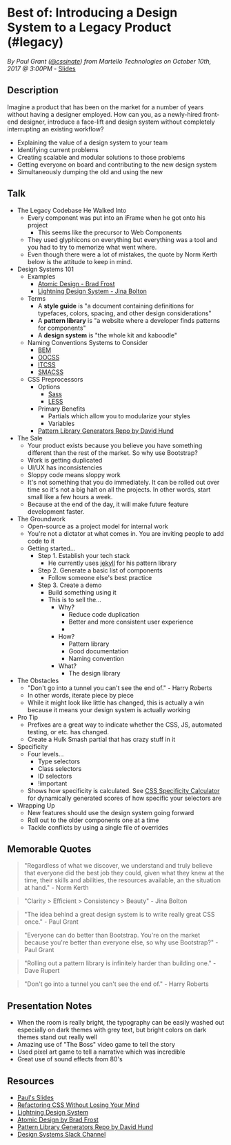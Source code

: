 # Best of: Introducing a Design System to a Legacy Product (#legacy)
*By Paul Grant ([@cssinate](https://twitter.com/cssinate)) from Martello Technologies on October 10th, 2017 @ 3:00PM* - [Slides](https://cssinate.com/slides/2017/cdc.pdf)

## Description

Imagine a product that has been on the market for a number of years without having a designer employed. How can you, as a newly-hired front-end designer, introduce a face-lift and design system without completely interrupting an existing workflow?

- Explaining the value of a design system to your team
- Identifying current problems
- Creating scalable and modular solutions to those problems
- Getting everyone on board and contributing to the new design system
- Simultaneously dumping the old and using the new

## Talk

- The Legacy Codebase He Walked Into
    - Every component was put into an iFrame when he got onto his project
        - This seems like the precursor to Web Components 
    - They used glyphicons on everything but everything was a tool and you had to try to memorize what went where.
    - Even though there were a lot of mistakes, the quote by Norm Kerth below is the attitude to keep in mind.
- Design Systems 101
    - Examples
        - [Atomic Design - Brad Frost](http://bradfrost.com/blog/post/atomic-web-design/)
        - [Lightning Design System - Jina Bolton](https://www.lightningdesignsystem.com/)
    - Terms
        - A **style guide** is "a document containing definitions for typefaces, colors, spacing, and other design considerations"
        - A **pattern library** is "a website where a developer finds patterns for components"
        - A **design system** is "the whole kit and kaboodle"
    - Naming Conventions Systems to Consider
        - [BEM](http://getbem.com/)
        - [OOCSS](https://www.smashingmagazine.com/2011/12/an-introduction-to-object-oriented-css-oocss/)
        - [ITCSS](https://itcss.io/)
        - [SMACSS](https://smacss.com/)
    - CSS Preprocessors
        - Options
            - [Sass](http://sass-lang.com/)
            - [LESS](http://lesscss.org/)
        - Primary Benefits
            - Partials which allow you to modularize your styles
            - Variables
        - [Pattern Library Generators Repo by David Hund](https://github.com/davidhund/styleguide-generators)
- The Sale
    - Your product exists because you believe you have something different than the rest of the market. So why use Bootstrap?
    - Work is getting duplicated
    - UI/UX has inconsistencies
    - Sloppy code means sloppy work
    - It's not something that you do immediately. It can be rolled out over time so it's not a big halt on all the projects. In other words, start small like a few hours a week.
    - Because at the end of the day, it will make future feature development faster.
- The Groundwork
    - Open-source as a project model for internal work
    - You're not a dictator at what comes in. You are inviting people to add code to it
    - Getting started...
        - Step 1. Establish your tech stack
            - He currently uses [jekyll](https://jekyllrb.com/) for his pattern library    
        - Step 2. Generate a basic list of components
            - Follow someone else's best practice
        - Step 3. Create a demo
            - Build something using it
            - This is to sell the...
                - Why?
                    - Reduce code duplication
                    - Better and more consistent user experience
                    - 
                - How? 
                    - Pattern library
                    - Good documentation
                    - Naming convention
                - What?
                    - The design library
- The Obstacles
    - "Don't go into a tunnel you can't see the end of." - Harry Roberts
    - In other words, iterate piece by piece
    - While it might look like little has changed, this is actually a win because it means your design system is actually working
- Pro Tip
    - Prefixes are a great way to indicate whether the CSS, JS, automated testing, or etc. has changed.
    - Create a Hulk Smash partial that has crazy stuff in it
- Specificity
    - Four levels...
        - Type selectors 
        - Class selectors
        - ID selectors
        - !important
    - Shows how specificity is calculated. See [CSS Specificity Calculator](https://specificity.keegan.st/) for dynamically generated scores of how specific your selectors are
- Wrapping Up
    - New features should use the design system going forward
    - Roll out to the older components one at a time
    - Tackle conflicts by using a single file of overrides

## Memorable Quotes

> "Regardless of what we discover, we understand and truly believe that everyone did the best job they could, given what they knew at the time, their skills and abilities, the resources available, an the situation at hand." - Norm Kerth

> "Clarity > Efficient > Consistency > Beauty" - Jina Bolton

> "The idea behind a great design system is to write really great CSS once." - Paul Grant

> "Everyone can do better than Bootstrap. You're on the market because you're better than everyone else, so why use Bootstrap?" - Paul Grant

> "Rolling out a pattern library is infinitely harder than building one." - Dave Rupert

> "Don't go into a tunnel you can't see the end of." - Harry Roberts

## Presentation Notes

- When the room is really bright, the typography can be easily washed out especially on dark themes with grey text, but bright colors on dark themes stand out really well
- Amazing use of "The Boss" video game to tell the story
- Used pixel art game to tell a narrative which was incredible
- Great use of sound effects from 80's

## Resources

- [Paul's Slides](https://cssinate.com/slides/2017/cdc.pdf)
- [Refactoring CSS Without Losing Your Mind](https://vimeo.com/181328942)
- [Lightning Design System](https://www.lightningdesignsystem.com/)
- [Atomic Design by Brad Frost](http://bradfrost.com/blog/post/atomic-web-design/)
- [Pattern Library Generators Repo by David Hund](https://github.com/davidhund/styleguide-generators)
- [Design Systems Slack Channel](http://designsystems.herokuapp.com/)
